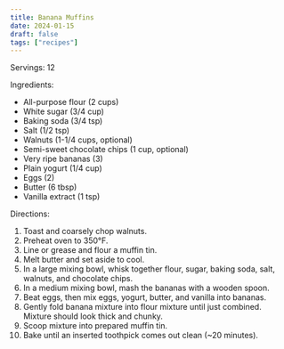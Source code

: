 ```yaml
---
title: Banana Muffins
date: 2024-01-15
draft: false
tags: ["recipes"]
---
```


Servings: 12

Ingredients:
- All-purpose flour (2 cups)
- White sugar (3/4 cup)
- Baking soda (3/4 tsp)
- Salt (1/2 tsp)
- Walnuts (1-1/4 cups, optional)
- Semi-sweet chocolate chips (1 cup, optional)
- Very ripe bananas (3)
- Plain yogurt (1/4 cup)
- Eggs (2)
- Butter (6 tbsp)
- Vanilla extract (1 tsp)

Directions:
1) Toast and coarsely chop walnuts.
2) Preheat oven to 350°F.
3) Line or grease and flour a muffin tin.
4) Melt butter and set aside to cool.
5) In a large mixing bowl, whisk together flour, sugar, baking soda, salt, walnuts, and chocolate chips.
6) In a medium mixing bowl, mash the bananas with a wooden spoon.
7) Beat eggs, then mix eggs, yogurt, butter, and vanilla into bananas.
8) Gently fold banana mixture into flour mixture until just combined. Mixture should look thick and chunky.
9) Scoop mixture into prepared muffin tin.
10) Bake until an inserted toothpick comes out clean (~20 minutes).
